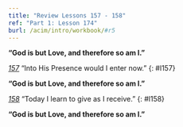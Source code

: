 ```yaml
---
title: "Review Lessons 157 - 158"
ref: "Part 1: Lesson 174"
burl: /acim/intro/workbook/#r5
---
```


**“God is but Love, and therefore so am I.”**

[*157*](/acim/workbook/l157/?r=1) “Into His Presence would I enter now.”
{: #l157}

**“God is but Love, and therefore so am I.”**

[*158*](/acim/workbook/l158/?r=1) “Today I learn to give as I receive.”
{: #l158}

**“God is but Love, and therefore so am I.”**

